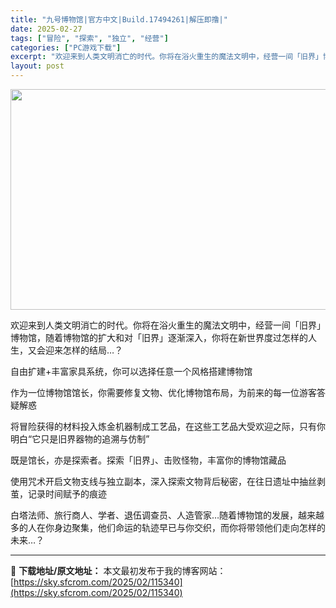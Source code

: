 ```yaml
---
title: "九号博物馆|官方中文|Build.17494261|解压即撸|"
date: 2025-02-27
tags: ["冒险", "探索", "独立", "经营"]
categories: ["PC游戏下载"]
excerpt: "欢迎来到人类文明消亡的时代。你将在浴火重生的魔法文明中，经营一间「旧界」博物馆，随着博物馆的扩大和对「旧界」逐渐深入，你将在新世界度过怎样的人生，又会迎来怎样的结局…？ 自由扩建+丰富家具系统，你可以选择任意一个风格搭建博物馆 作为一位博物馆馆长，你需要修复文物、优化博物馆布局，为前来的每一位游客答&hellip;"
layout: post
---
```


<img class="aligncenter size-full wp-image-115317" src="https://sky.sfcrom.com/wp-content/uploads/2025/02/2025022702264475.webp" alt="" width="616" height="353" />

欢迎来到人类文明消亡的时代。你将在浴火重生的魔法文明中，经营一间「旧界」博物馆，随着博物馆的扩大和对「旧界」逐渐深入，你将在新世界度过怎样的人生，又会迎来怎样的结局…？

自由扩建+丰富家具系统，你可以选择任意一个风格搭建博物馆

作为一位博物馆馆长，你需要修复文物、优化博物馆布局，为前来的每一位游客答疑解惑

将冒险获得的材料投入炼金机器制成工艺品，在这些工艺品大受欢迎之际，只有你明白“它只是旧界器物的追溯与仿制”

既是馆长，亦是探索者。探索「旧界」、击败怪物，丰富你的博物馆藏品

使用咒术开启文物支线与独立副本，深入探索文物背后秘密，在往日遗址中抽丝剥茧，记录时间赋予的痕迹

白塔法师、旅行商人、学者、退伍调查员、人造管家…随着博物馆的发展，越来越多的人在你身边聚集，他们命运的轨迹早已与你交织，而你将带领他们走向怎样的未来…？

---
📖 **下载地址/原文地址：** 本文最初发布于我的博客网站：[https://sky.sfcrom.com/2025/02/115340](https://sky.sfcrom.com/2025/02/115340)
